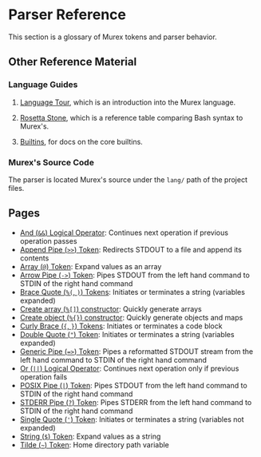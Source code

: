 # Parser Reference

This section is a glossary of Murex tokens and parser behavior.

## Other Reference Material

### Language Guides

1. [Language Tour](/tour), which is an introduction into
   the Murex language.

2. [Rosetta Stone](/rosetta), which is a reference
   table comparing Bash syntax to Murex's.

3. [Builtins](./GUIDE.builtin-functions.md), for docs on the core builtins.

### Murex's Source Code

The parser is located Murex's source under the `lang/` path of the project
files.

## Pages

- [And (`&&`) Logical Operator](parser/logical-and.md):
  Continues next operation if previous operation passes
- [Append Pipe (`>>`) Token](parser/pipe-append.md):
  Redirects STDOUT to a file and append its contents
- [Array (`@`) Token](parser/array.md):
  Expand values as an array
- [Arrow Pipe (`->`) Token](parser/pipe-arrow.md):
  Pipes STDOUT from the left hand command to STDIN of the right hand command
- [Brace Quote (`%(`, `)`) Tokens](parser/brace-quote.md):
  Initiates or terminates a string (variables expanded)
- [Create array (`%[]`) constructor](parser/create-array.md):
  Quickly generate arrays
- [Create object (`%{}`) constructor](parser/create-object.md):
  Quickly generate objects and maps
- [Curly Brace (`{`, `}`) Tokens](parser/curly-brace.md):
  Initiates or terminates a code block
- [Double Quote (`"`) Token](parser/double-quote.md):
  Initiates or terminates a string (variables expanded)
- [Generic Pipe (`=>`) Token](parser/pipe-generic.md):
  Pipes a reformatted STDOUT stream from the left hand command to STDIN of the right hand command
- [Or (`||`) Logical Operator](parser/logical-or.md):
  Continues next operation only if previous operation fails
- [POSIX Pipe (`|`) Token](parser/pipe-posix.md):
  Pipes STDOUT from the left hand command to STDIN of the right hand command
- [STDERR Pipe (`?`) Token](parser/pipe-err.md):
  Pipes STDERR from the left hand command to STDIN of the right hand command
- [Single Quote (`'`) Token](parser/single-quote.md):
  Initiates or terminates a string (variables not expanded)
- [String (`$`) Token](parser/string.md):
  Expand values as a string
- [Tilde (`~`) Token](parser/tilde.md):
  Home directory path variable
